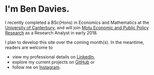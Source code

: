 # I'm Ben Davies.

I recently completed a BSc(Hons) in Economics and Mathematics at the [University of Canterbury](http://www.canterbury.ac.nz), and will join [Motu Economic and Public Policy Research](http://motu.nz) as a Research Analyst in early 2018.

I plan to develop this site over the coming month(s). In the meantime, readers are welcome to

* view my professional details on [LinkedIn](https://www.linkedin.com/in/nzbendavies/),
* explore my current projects on [GitHub](https://github.com/bldavies) or
* follow me on [Instagram](https://www.instagram.com/bl.davies/).

